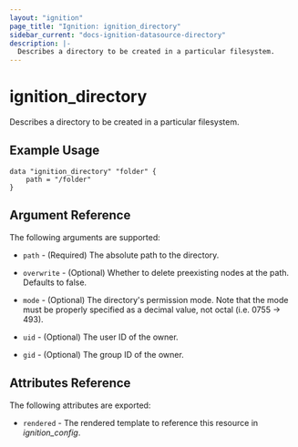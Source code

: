 ```yaml
---
layout: "ignition"
page_title: "Ignition: ignition_directory"
sidebar_current: "docs-ignition-datasource-directory"
description: |-
  Describes a directory to be created in a particular filesystem.
---
```


# ignition\_directory

Describes a directory to be created in a particular filesystem.

## Example Usage

```hcl
data "ignition_directory" "folder" {
	path = "/folder"
}
```

## Argument Reference

The following arguments are supported:

* `path` - (Required) The absolute path to the directory.

* `overwrite` - (Optional) Whether to delete preexisting nodes at the path. Defaults to false.

* `mode` - (Optional) The directory's permission mode. Note that the mode must be properly specified as a decimal value, not octal (i.e. 0755 -> 493).

* `uid` - (Optional) The user ID of the owner.

* `gid` - (Optional) The group ID of the owner.

## Attributes Reference

The following attributes are exported:

* `rendered` - The rendered template to reference this resource in _ignition_config_.
